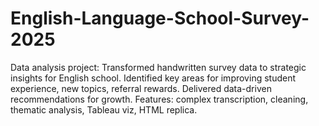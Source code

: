 # English-Language-School-Survey-2025
Data analysis project: Transformed handwritten survey data to strategic insights for English school. Identified key areas for improving student experience, new topics, referral rewards. Delivered data-driven recommendations for growth. Features: complex transcription, cleaning, thematic analysis, Tableau viz, HTML replica.
